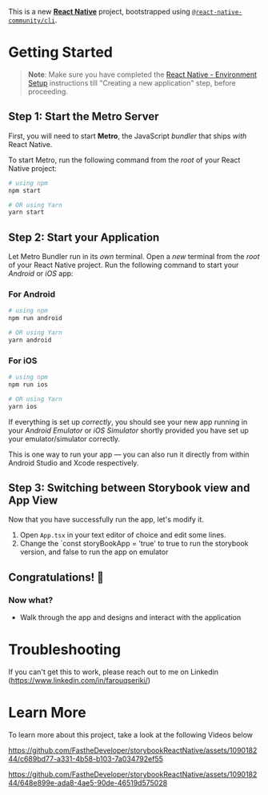 This is a new [**React Native**](https://reactnative.dev) project, bootstrapped using [`@react-native-community/cli`](https://github.com/react-native-community/cli).

# Getting Started

> **Note**: Make sure you have completed the [React Native - Environment Setup](https://reactnative.dev/docs/environment-setup) instructions till "Creating a new application" step, before proceeding.

## Step 1: Start the Metro Server

First, you will need to start **Metro**, the JavaScript _bundler_ that ships _with_ React Native.

To start Metro, run the following command from the _root_ of your React Native project:

```bash
# using npm
npm start

# OR using Yarn
yarn start
```

## Step 2: Start your Application

Let Metro Bundler run in its _own_ terminal. Open a _new_ terminal from the _root_ of your React Native project. Run the following command to start your _Android_ or _iOS_ app:

### For Android

```bash
# using npm
npm run android

# OR using Yarn
yarn android
```

### For iOS

```bash
# using npm
npm run ios

# OR using Yarn
yarn ios
```

If everything is set up _correctly_, you should see your new app running in your _Android Emulator_ or _iOS Simulator_ shortly provided you have set up your emulator/simulator correctly.

This is one way to run your app — you can also run it directly from within Android Studio and Xcode respectively.

## Step 3: Switching between Storybook view and App View

Now that you have successfully run the app, let's modify it.

1. Open `App.tsx` in your text editor of choice and edit some lines.
2. Change the `const storyBookApp = 'true' to true to run the storybook version, and false to run the app on emulator

## Congratulations! :tada:

### Now what?

- Walk through the app and designs and interact with the application

# Troubleshooting

If you can't get this to work, please reach out to me on Linkedin (https://www.linkedin.com/in/farouqseriki/)

# Learn More

To learn more about this project, take a look at the following Videos below







https://github.com/FastheDeveloper/storybookReactNative/assets/109018244/c689bd77-a331-4b58-b103-7a034792ef55



https://github.com/FastheDeveloper/storybookReactNative/assets/109018244/648e899e-ada8-4ae5-90de-46519d575028

